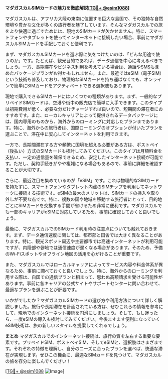 **マダガスカルSIMカードの魅力を徹底解説[[TG💪+ @esim1088](https://t.me/s/esim1088)]**

マダガスカルは、アフリカ大陸の東南に位置する巨大な島国で、その独特な自然環境や豊かな文化が多くの旅行者を魅了しています。そんなマダガスカルでの旅をより快適に過ごすためには、現地のSIMカードが欠かせません。特に、スマートフォンやタブレットを使ってインターネットに接続したい場合、事前にマダガスカルSIMカードを手配しておくと便利です。

まず、マダガスカルSIMカードを選ぶ際に気をつけたいのは、「どんな用途で使うのか」です。たとえば、観光目的であれば、データ通信を中心に考えるべきでしょう。一方、長期滞在やビジネス利用を考えている場合は、通話やSMSも含めたパッケージプランがお得かもしれません。また、最近ではeSIM（電子SIM）という技術も普及しており、物理的なSIMカードを持ち運ばなくても、オンラインで簡単にSIMカードをアクティベートできる選択肢もあります。

現地で購入できるSIMカードにはいくつかの種類があります。まず、一般的なプリペイドSIMカードは、空港や街中の販売店で簡単に入手できます。このタイプは初期費用が低く、必要な分だけチャージすれば良いので、短期間の滞在者におすすめです。また、ローカルキャリアによって提供されるデータパッケージには、国内専用のものから、海外からのローミングに対応したプランまであります。特に、海外からの旅行者は、国際ローミングのオプションが付いたプランを選ぶことで、滞在中に安心してインターネットを利用できます。

一方で、長期間滞在する方や頻繁に国境を超える必要がある方は、ポストペイ（後払い）方式のSIMカードも検討してみてください。このタイプは月額料金を支払い、一定の通信量を確保できるため、安定したインターネット接続が可能です。ただし、契約手続きがやや複雑になる場合もあるので、事前に詳細を確認することが大切です。

さらに、最近注目を集めているのが「eSIM」です。これは物理的なSIMカードを持たずに、スマートフォンやタブレット内蔵のSIMチップを利用してネットワークに接続する技術です。eSIMの最大のメリットは、SIMカードの挿入や取り外しが不要な点です。特に、複数の国や地域を移動する旅行者にとって、目的地ごとにSIMカードを交換する手間が省けるため非常に便利です。マダガスカルでも一部のキャリアがeSIMに対応しているため、事前に確認しておくと良いでしょう。

最後に、マダガスカルでのSIMカード利用時の注意点についても触れておきます。まず、データ通信速度に関しては、都市部と田舎では大きく異なることがあります。特に、観光スポット周辺や主要都市では高速インターネットが利用可能ですが、内陸部や僻地では通信速度が遅くなる場合があります。そのため、予備のWi-Fiスポットやオフライン地図の活用を心がけることが重要です。

また、マダガスカルではローカルキャリアによってサービス内容や料金体系が異なるため、事前に調べておくと良いでしょう。特に、海外からのローミングを利用する際は、自国での通信プランと相まって、思わぬ高額請求を受ける可能性があります。事前に各キャリアの公式サイトやサポートセンターに問い合わせて、最適なプランを選ぶことが肝要です。

いかがでしたか？マダガスカルSIMカードの選び方や利用方法について詳しく解説しました。旅行や長期滞在を計画されている方は、ぜひこれらの情報を参考にして、現地でのインターネット接続を円滑にしましょう。そして、もし迷ったら、一度eSIMの導入も検討してみてください。今後ますます便利になっていくeSIM技術は、旅の新しいスタイルを提案してくれるでしょう。

**まとめ**
マダガスカルでのインターネット接続は、旅行の質を左右する重要な要素です。プリペイドSIM、ポストペイSIM、そしてeSIMと、選択肢はさまざまです。それぞれの特徴を理解し、自分のニーズに合ったプランを選べば、快適な滞在が実現します。ぜひこの機会に、最適なSIMカードを見つけて、マダガスカルの旅を存分に楽しんでください！

[[TG💪+ @esim1088](https://t.me/s/esim1088) ![Image](https://i.postimg.cc/Y0z9fWf4/image.png)]
